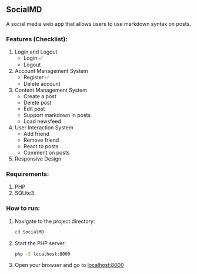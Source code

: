 ## SocialMD
A social media web app that allows users to use markdown syntax on posts.

### Features (Checklist):
1. Login and Logout
   - Login ✅
   - Logout
2. Account Management System
   - Register ✅
   - Delete account
3. Content Management System
   - Create a post
   - Delete post
   - Edit post
   - Support markdown in posts
   - Load newsfeed
4. User Interaction System
   - Add friend
   - Remove friend
   - React to posts
   - Comment on posts
5. Responsive Design

### Requirements:
1. PHP
2. SQLite3

### How to run:
1. Navigate to the project directory:
   ```bash
   cd SocialMD
   ```
2. Start the PHP server:
   ```bash
   php -S localhost:8000
   ```
3. Open your browser and go to [localhost:8000](http://localhost:8000)
